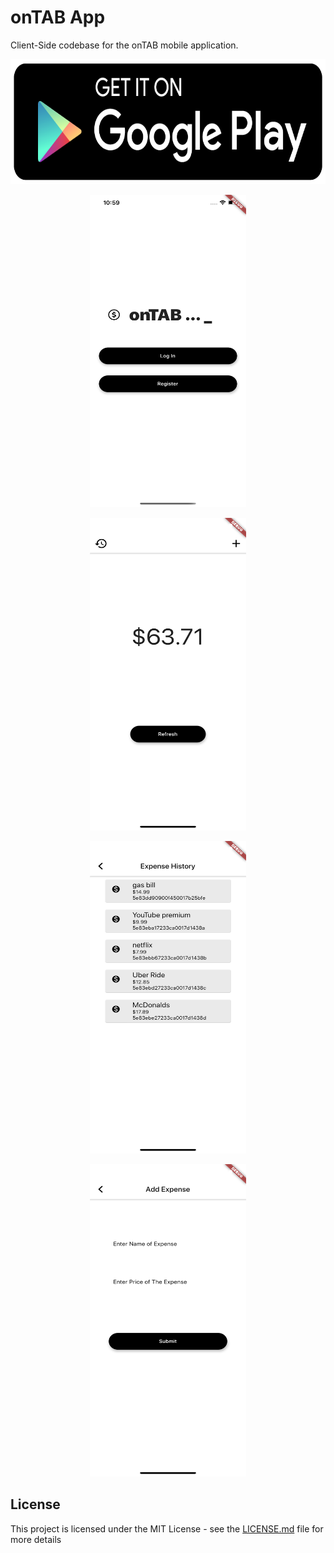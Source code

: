# onTAB App

Client-Side codebase for the onTAB mobile application.


<p align="center">
  <a href="https://play.google.com/store/apps/details?id=io.github.nayalash.on_tab"><img src="https://github.com/Nayalash/Nutralytics/blob/master/docs/gp.png" width = "1000" height= "200"/> </a>
</p>


<p float="left">
  <p align="center">
    <img src="https://github.com/Nayalash/onTAB-client/blob/master/images/Simulator%20Screen%20Shot%20-%20iPhone%2011%20Pro%20Max%20-%202020-03-31%20at%2022.59.08.png" width="250" height="500"/>
  </p>

  <p align="center">
    <img src="https://github.com/Nayalash/onTAB-client/blob/master/images/Simulator%20Screen%20Shot%20-%20iPhone%2011%20Pro%20Max%20-%202020-03-31%20at%2022.59.27.png" width="250" height="500"/>
  </p>

  <p align="center">
    <img src="https://github.com/Nayalash/onTAB-client/blob/master/images/Simulator%20Screen%20Shot%20-%20iPhone%2011%20Pro%20Max%20-%202020-03-31%20at%2023.02.06.png" width="250" height="500"/>
  </p>


  <p align="center">
    <img src="https://github.com/Nayalash/onTAB-client/blob/master/images/Simulator%20Screen%20Shot%20-%20iPhone%2011%20Pro%20Max%20-%202020-03-31%20at%2023.02.09.png" width="250" height="500"/>
  </p>
</p>

## License

This project is licensed under the MIT License - see the [LICENSE.md](https://github.com/Nayalash/onTAB-client/blob/master/LICENSE) file for more details
